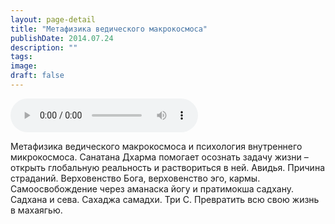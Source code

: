 ```yaml
---
layout: page-detail
title: "Метафизика ведического макрокосмоса"
publishDate: 2014.07.24
description: ""
tags:
image:
draft: false
---
```


<audio title="2014.07.24 - Метафизика ведического макрокосмоса.mp3" src="/upload/iblock/034/0347e76dca9e70d4491ddaf2e9453aa1.mp3" controls=""></audio>

 Метафизика ведического макрокосмоса и психология внутреннего микрокосмоса. Санатана Дхарма помогает осознать задачу жизни – открыть глобальную реальность и раствориться в ней. Авидья. Причина страданий. Верховенство Бога, верховенство эго, кармы. Самоосвобождение через аманаска йогу и пратимокша садхану. Садхана и сева. Сахаджа самадхи. Три С. Превратить всю свою жизнь в махаягью. 

  
